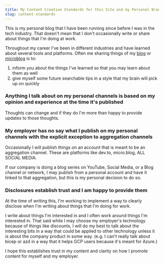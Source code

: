 ```yaml
---
title: My Content Creation Standards for this Site and my Personal Brand
slug: content-standards
---
```


This is my personal blog that I have been running since before I was in the tech industry. That doesn't mean that I don't occasionally write or share about things that I'm doing at work.

Throughout my career I've been in different industries and have learned about several tools and platforms. Often me sharing things of my [blog](/blog/blog1/) or [microblog](/microblog/microblog/) is to:

1. inform you about the things I've learned so that you may learn about them as well
2. give myself some future searchable tips in a style that my brain will pick up on quickly

### Anything I talk about on my personal channels is based on my opinion and experience at the time it's published

Thoughts can change and if they do I'm more than happy to provide updates to those thoughts.

### My employer has no say what I publish on my personal channels with the explicit exception to aggregation channels

Occasionally I will publish things on an account that is meant to be an aggregation channel. These are platforms like dev.to, micro.blog, ALL SOCIAL MEDIA.

If our company is doing a blog series on YouTube, Social Media, or a Blog channel or network, I may publish from a personal account and have it linked to that aggregation, but this is my personal decision to do so.

### Disclosures establish trust and I am happy to provide them

At the time of writing this, I'm working to implement a way to clearly disclose when I'm writing about things that I'm doing for work.

I write about things I'm interested in and I often work around things I'm interested in. That said while I may choose my employer's technology because of things like discounts, I will do my best to talk about the interesting bits in a way that could be applied to other technology unless it is about the company product in some way. (e.g. I can't really talk about bicep or azd in a way that it helps GCP users because it's meant for Azure.)

I hope this establishes trust in my content and clarity on how I promote content for myself and my employer.
